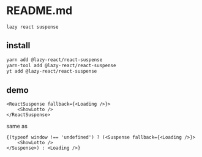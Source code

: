 # README.md

    lazy react suspense

## install

```bash
yarn add @lazy-react/react-suspense
yarn-tool add @lazy-react/react-suspense
yt add @lazy-react/react-suspense
```

## demo

```tsx
<ReactSuspense fallback={<Loading />}>
    <ShowLotto />
</ReactSuspense>
```

same as

```tsx
{(typeof window !== 'undefined') ? (<Suspense fallback={<Loading />}>
    <ShowLotto />
</Suspense>) : <Loading />}
```
